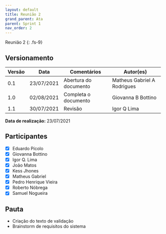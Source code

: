 ```yaml
---
layout: default
title: Reunião 2
grand_parent: Ata
parent: Sprint 1
nav_order: 2
---
```


Reunião 2
{: .fs-9}

## Versionamento

|Versão | Data | Comentários | Autor(es) |
|-------|------|-------------|-----------|
|0.1|23/07/2021| Abertura do documento | Matheus Gabriel A Rodrigues|
|1.0|02/08/2021| Completa o documento | Giovanna B Bottino |
|1.1|30/07/2021| Revisão | Igor Q Lima |

__Data de realização:__ 23/07/2021

## Participantes

- [X] Eduardo Pícolo
- [X] Giovanna Bottino
- [X] Igor Q. Lima
- [X] João Matos
- [X] Kess Jhones
- [X] Matheus Gabriel
- [X] Pedro Henrique Vieira
- [X] Roberto Nóbrega
- [X] Samuel Nogueira

## Pauta

- Criação do texto de validação
- Brainstorm de requisitos do sistema
